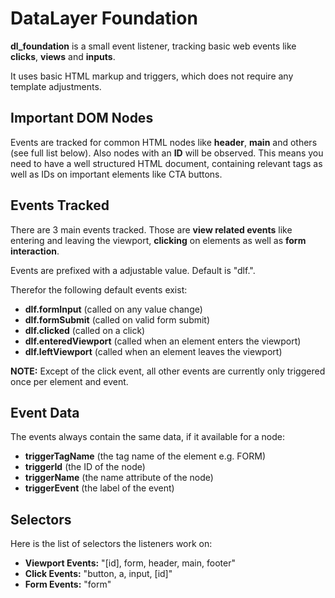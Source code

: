 # DataLayer Foundation

**dl_foundation** is a small event listener, tracking basic web events like **clicks**, **views** and **inputs**.

It uses basic HTML markup and triggers, which does not require any template adjustments.

## Important DOM Nodes

Events are tracked for common HTML nodes like **header**, **main** and others (see full list below).
Also nodes with an **ID** will be observed. This means you need to have a well structured HTML
document, containing relevant tags as well as IDs on important elements like CTA buttons.

## Events Tracked

There are 3 main events tracked. Those are **view related events** like entering and leaving the viewport,
**clicking** on elements as well as **form interaction**.

Events are prefixed with a adjustable value. Default is "dlf.".

Therefor the following default events exist:

* **dlf.formInput** (called on any value change)
* **dlf.formSubmit** (called on valid form submit)
* **dlf.clicked** (called on a click)
* **dlf.enteredViewport** (called when an element enters the viewport)
* **dlf.leftViewport** (called when an element leaves the viewport)

**NOTE:** Except of the click event, all other events are currently only triggered once per 
element and event.

## Event Data

The events always contain the same data, if it available for a node:

* **triggerTagName** (the tag name of the element e.g. FORM)
* **triggerId** (the ID of the node)
* **triggerName** (the name attribute of the node)
* **triggerEvent** (the label of the event)

## Selectors

Here is the list of selectors the listeners work on:

* **Viewport Events:** "[id], form, header, main, footer"
* **Click Events:** "button, a, input, [id]"
* **Form Events:** "form"